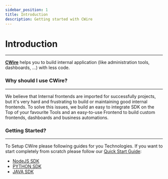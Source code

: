 ```yaml
---
sidebar_position: 1
title: Introduction
description: Getting started with CWire
---
```


# Introduction
***
**[CWire](https://cwire.io)** helps you to build internal application (like administration tools, dashboards, ...) with less code.

### Why should I use CWire?
***
We believe that Internal frontends are imported for successfully projects, but it's very hard and frustrating to build or maintaining good internal frontends. To solve this issues, we build an easy to integrate SDK on the Top of your favourite Tools and an easy-to-use Frontend to build custom frontends, dashboards and business automations.

### Getting Started?
***
To Setup CWire please following guides for you Technologies. If you want to start completely from scratch please follow our [Quick Start Guide](./quick-start):
* [NodeJS SDK](./nodejs/getting-started)
* [PYTHON SDK](./python/getting-started)
* [JAVA SDK](./java/getting-started)
